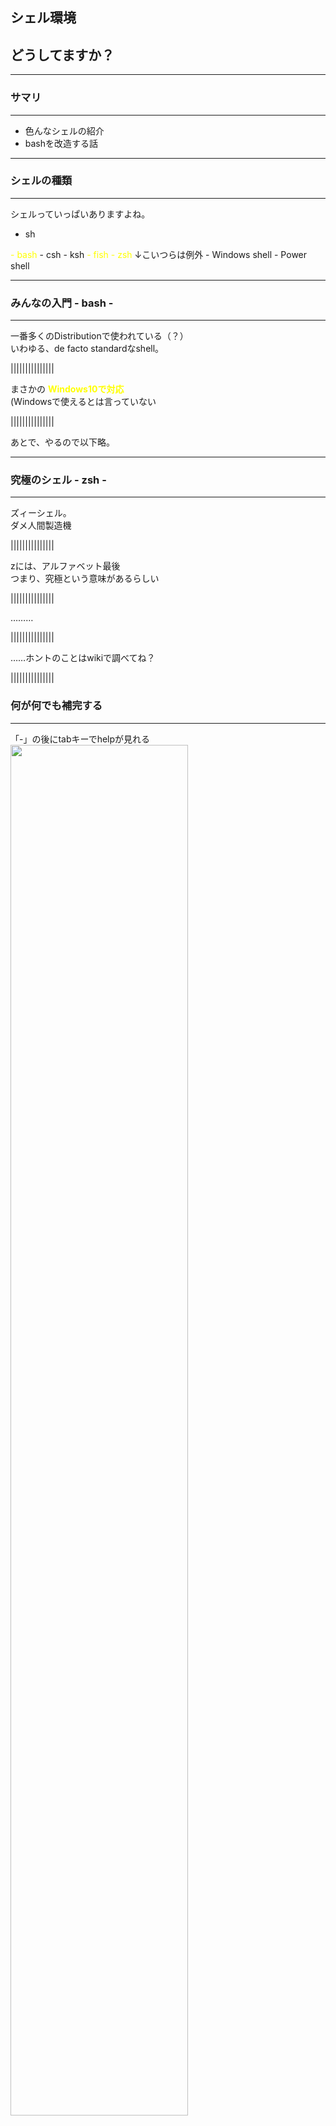 ## シェル環境  
## どうしてますか？

------------------------------------------------------------

### サマリ
- - -

- 色んなシェルの紹介
- bashを改造する話

------------------------------------------------------------

### シェルの種類
- - -
シェルっていっぱいありますよね。
- sh
<font color="yellow">
- bash
</font>
- csh
- ksh
<font color="yellow">
- fish
</font>
<font color="yellow">
- zsh  
</font>
↓こいつらは例外
- Windows shell
- Power shell

------------------------------------------------------------

### みんなの入門 - bash -
- - -
一番多くのDistributionで使われている（？）  
いわゆる、de facto standardなshell。  

|||||||||||||||

まさかの
<font style="color: yellow">**Windows10で対応**</font>  
(Windowsで使えるとは言っていない

|||||||||||||||

あとで、やるので以下略。  

------------------------------------------------------------

### 究極のシェル - zsh -
- - -
ズィーシェル。  
ダメ人間製造機  

|||||||||||||||

zには、アルファベット最後  
つまり、究極という意味があるらしい

|||||||||||||||

………

|||||||||||||||

……ホントのことはwikiで調べてね？

|||||||||||||||

### 何が何でも補完する
- - -
「-」の後にtabキーでhelpが見れる
<img src="./img/zsh/comp.jpg" style="width:75%"/>

|||||||||||||||

### gitの選択branchを表示できる。
- - -
わざわざgit branchとかいらない。  
<img src="./img/zsh/show_branch.jpg" style="width:50%"/>

|||||||||||||||

### 圧縮ファイルの中身が見れたり
- - -

<img src="./img/zsh/tarball.jpg" style="width:50%"/>


|||||||||||||||

他にも
- bashとして振舞える 
- コマンド履歴を複数ターミナルに共有できる  
- グローバルエイリアスなる超絶便利な短縮コマンドがある

|||||||||||||||

ほとんどの処理にユーザーがhookできるなんて  
<font style="font-size: 1.5em">
**何か裏があるんでしょ？**
</font>

|||||||||||||||

### 設定がメンドウ
- - -
<div style="float:left;">
	<img src="./img/zsh/zsh_code_l.jpg" style="width:50%"/>
</div>
<div style="float:right;">
	<img src="./img/zsh/zsh_code_r.jpg" style="width:50%"/>
</div>

|||||||||||||||

<font style="color:yellow; font-size: 1.5em">
**「楽するためにzshを始めたのに**  
**時間を取られてちっとも楽にならない」**  
</font>
と言われる。

|||||||||||||||

<font style="font-size: 2.0em">
**大体あってる。**
</font>

|||||||||||||||

キーを押すたびに外部コマンドを大量にコールし、

|||||||||||||||

ユーザーの快適性のためにと、マシン資源を食い荒らす

|||||||||||||||

コンピュータは人に使われるためにあるのだ  
という理屈を地で行く  

|||||||||||||||

まさに

|||||||||||||||

<font style="color: yellow; font-size: 3.0em">**zshは宇宙**</font>  
意訳：頑張れば何でもできる

------------------------------------------------------------

### モダンシェル - fish -
- - -
Friendly Interactive SHell  
zsh  : 1990年（20世紀）  
fish : 2005年（21世紀）  
最近生まれた子。  
zshのカスタマイズ済版みたいな感じ

|||||||||||||||

### 強くてニューゲーム
- - -
WebUIによる簡単設定は、まさにバファ〇ン
<br>
<img src="./img/fish/web_config.png" style="width: 50%"></img>
<font style="margin: 0px; font-size: 0.75em">
※httpd / apache2とかがインストールされます
</font>

|||||||||||||||

### 秀逸な提案
- - -
fishはコマンドを覚えます。
<br>
<img src="./img/fish/autosuggestion.png"></img>

|||||||||||||||

### 補完がVisual Studio
- - - 
まるでIDEのIntellisense
<br>
<img src="./img/fish/comletion.gif" style="width:60%"></img>

|||||||||||||||

### デバッガの標準装備
- - -

<div><!-- divタグがないと以降のimgタグが正常に動かない-->
<img src="./img/fish/debug_play.gif"
     onclick="this.setAttribute('src', this.getAttribute('src').replace(/_play.gif$/g, '.gif'));"
     style="cursor: pointer;">
</div>

|||||||||||||||

<font style="font-size: 1.5em">
**欠点？**
</font>

|||||||||||||||

<img src="./img/fish/sonnamonohanai.jpg" style="width:50%"/>

|||||||||||||||

……すいません。  
あ、ありますよぅ。  

|||||||||||||||

### fishの欠点- bash非互換 -
- - -
日本企業が愛する（？）<br>
<font style="color:yellow">**bashに互換性なし**</font>  
↓  
bash script使う度に  
fish上でbashを起動するのは大変  
↓  
bash依存症の会社では無理ぽよ？  

|||||||||||||||

スーパーエンジニア達のつぶやき
- - -
<img src="./img/fish/002.png" style="width:40%"/>
<br>
<img src="./img/fish/001.png" style="width:40%"/>

|||||||||||||||

### 情報が少ない
- - -
だから英語ドキュメント読まないとダメだよ  

|||||||||||||||

とか書こうと思ってたら  

|||||||||||||||

スーパーEmacserるびきち先生が  
全訳してくれてました。  
<a rlink="http://fish.rubikitch.com/sitemap/">全訳！fishシェル普及計画</a>

|||||||||||||||

どうして、スーパーな人たちは手が早いのか。  
手が早いからスーパーなのかもしれない。

------------------------------------------------------------

#本題

------------------------------------------------------------

### ご注文はbashの強化ですか？
- - -

|||||||||||||||

### bashをモダンシェル並みに強化すると……
- bash知識<font style="color: cyan;">↑</font>
- 無駄作業<font style="color: cyan;">↓</font>
- bashの勉強時間<font style="color: red;">↑</font>
- Twitterする時間<font style="color: cyan;">↑</font>

|||||||||||||||

これから出てくるbash scriptは  
<font style="color: yellow; font-size: 1.5em">
Google Shell Style Guide  
</font>
に準拠させています。  
※できてなかったらツッコミお願いします。

|||||||||||||||

### この４本立てでやるよ！
- - -
- aliasでオプションをデフォルト化
- 関数で処理を自動化
- bashの隠された力を開放する
- ついでに、闇の力も開放する

------------------------------------------------------------

### aliasを見直そう
- - -
`alias`は「コマンドを別名で登録する」コマンド。  
これを使ってみましょう。

|||||||||||||||

### human aliasesを重視する
- - -
“人に勧める”なら、それが何をするか分かるコマンド名にしよう。  
<br>
gitならこの人がオススメ  
<a rlink="http://gggritso.com/human-git-aliases">Human Git Aliases</a>

|||||||||||||||

### 対象外：短縮"するだけ"のコマンド
- - -
指の負担を緩和してくれる短縮コマンドは素晴らしいです。  
しかし「短縮するだけ」のことに他人の意思や技巧は必要ない。  

|||||||||||||||

<font style="color: yellow; font-size: 1.5em">
各個人好きに短くしてください。  
</font>

|||||||||||||||

### 具体的にこんなのやりません
- - -
- 「emacs」->「e」  
macsの4文字を打つのが面倒だから短縮するという。  
勝手にしてくれ。  
<br>
- 「git status」->「gst」  
gstで何が起こるのか？  
作った本人にしか分からなそうぽよ……

------------------------------------------------------------

### オプションのデフォルト化
- - -

|||||||||||||||

<font style="font-size: 1.25em">

唐突ですが

|||||||||||||||

<font style="font-size: 1.25em">

コマンドオプションって  
覚えるの辛くないですか？

|||||||||||||||

### mv, cp, rmのオプション
- - -
<font style="font-size: 0.75em">

|オプション|効果内容|
|:--------:|:------------------------|
|-i        |上書きなどの際に確認が求められる|
|-I        |大量に消すときは確認しない      |
|-b        |上書き時に自動バックアップする  |
|--suffix="xxx"<br>-S|バックアップ処理時のサフィックスを指定する<br>-Sの場合、環境変数SIMPLE_BACKUP_SUFFIXの設定値が使用される。<br>※未定義の場合、`~'|
|-v        |処理内容を出力する|

|||||||||||||||

<font style="font-size: 1.25em">

まだ、わかる。  
でも、メンドクサイ。  

|||||||||||||||

<font style="font-size: 1.25em">

打ち間違えした日には  
**仕事する気**をロストしそう……

|||||||||||||||

### lessのオプション
- - -
<font style="font-size: 0.75em;">

|オプション|効果内容|
|:--------:|:------------------------|
|-g        |検索時、現在選択中の１つのみを色反転する|
|-i        |検索時、大小文字の区別をつけない|
|-M        |ファイル名、行数、進行率を表示する|
|-N        |左に行番号を表示する|
|-q<br>-Q  |特定のエラーピープを無効化する<br>すべてのエラーピープを無効化する|
|-R        |色付きで表示する|
|-s        |連続した空行を１行にまとめる|
|-S        |折り返さない。横スクロールを可能にする|
|-w        |空行を表す記号に~を表示しない|

|||||||||||||||

<div style="font-size: 2.0em;">

```bash
$ less -gMNRqw make.log
```

</div>
<div style="font-size: 1.0em">

…………？？

|||||||||||||||

<font style="color: yellow; font-size: 1.5em">

**明日には忘れている自信がある。**

|||||||||||||||

<font style="font-size: 1.25em">

やる気を失くす前に  
心が折れそうだ……  

|||||||||||||||

<font style="font-size: 1.25em">

そうだ！  
システムに覚えさせよう！

|||||||||||||||

### aliasコマンド
- - -

<font style="font-size: 1.0em">

```bash
alias rm='rm -Iv'
alias mv='mv -bv --suffix=".bak"'
alias cp='cp -bv --suffix=".bak"'
alias less='less -gMNRqW'
alias env='env | sort -f'

if [[ -x /usr/bin/dircolors ]]; then # 色情報ファイルに実行権限があれば
  alias ls='ls -FvXx --color=auto --group-directories-first'
else
  alias ls='ls -FvXx --group-directories-first'
fi
alias la='ls -AB'
alias ll='clear && la -lh --time-style="+%y-%m-%d %H:%M:%S"'

#bashrcのリロード処理。分かり易い名前で！
alias refresh='source $HOME/.bashrc && echo "Refresh Bash"'
```

|||||||||||||||

### オマケ：lsのオプション
- - -
<font style="font-size: 0.75em;">

|オプション|効果内容|
|:--------:|:------------------------|
|-A, --almost-all    |「.」「..」を除くすべてを出力する|
|-B, --ignore-backups|「~」などのバックアップファイルは出力しない|
|-F                  |ディレクトリ(/)、シンボリックリンク(@)、実行ファイル(*)、ソケット(=)などにそれぞれ記号をサフィックスする|
|-h, --human-readable|リスト表記などの単位表記を自動でMB/GB/TBに変換してくれる|
|-l        |リスト表記する|
|-v        |1,10,2,20...の並びを、1,2,10,20にしてくれる|
|-X, --sort=extension|拡張子別に並べる|
|--group-directories-first|最初にディレクトリを羅列する|
|--format=across/vertical|並び順を横方向もしくは縦方向に指定する|
|--time-style=""|日付表記を任意に指定する。（dateコマンドと同様に指定する）|

------------------------------------------------------------

### 閑話休題
- - -

|||||||||||||||

みなさんは、ラ〇ュタの雷ってご存知ですか？

|||||||||||||||

### ラピ〇タの雷
- - -
<div style="text-align: left;">
通称、バルス  
Linux界隈に噂される魔の呪文（コマンド）  
</div>

<div style="font-size: 2.0em;">

``` bash
rm -rf /
```

|||||||||||||||

Linuxのrmコマンドは、

|||||||||||||||

**対象は全員死すべし**  
**慈悲はない**  

|||||||||||||||

という恐ろしいコマンド。

|||||||||||||||

バルス（rm -rf /）コマンドは  
ラピュ〇崩壊の呪文の名の通り、  
Linuxを崩壊させてくれやがります。

|||||||||||||||

なんで、自爆するのか？

|||||||||||||||

あっ

<img src="./img/keybord.jpg" style="width:75%"/>

|||||||||||||||

あっあっあっ

<img src="./img/keybord2.jpg" style="width:75%"/>

|||||||||||||||

**「.」と「/」を押し間違える人続出？**

|||||||||||||||

やってみたい？  
これを読んでから、VMでやりなさい。  
http://lambdaops.com/rm-rf-remains/

|||||||||||||||

### 恐ろしい呪文から身を守る
- - -

ゴミ箱へ移動させるコマンドをインストールしておく  

<font style="font-size: 1.5em;">

```bash
$ sudo apt-get install trash-cli
```

|||||||||||||||

### あとはAliasしておく
- - -
絶対に、ゴミ箱ツールかrmの保護エイリアスはやっておこう！  
<br>

<font style="font-size: 1.5em;">

```bash
if which trash &> /dev/null ; then
	alias rm='trash-put'
else
	alias rm='rm -Iv'
fi
```

------------------------------------------------------------

### 関数で処理を自動化する
- - -

|||||||||||||||

cd と ls のコマンドはいつでも使います。

|||||||||||||||

でも、cdしてlsするのは苦行な気がします。

|||||||||||||||

### 目的
- - -
1. cd解決時にディレクトリの内容を見せて欲しい。
2. cdを引数なしで解決しても、HOMEへ戻りたくない。<br>
   <font style="color: yellow">※偉大なMacintoshは移動しない。  </font>

|||||||||||||||

### こんな感じにしてみた
- - -

``` bash
custom_cdls()
{
  if [[ $# == 0 ]]; then
    return 1
  elif [[ 1 < $# ]]; then
    echo 'Too many args for cd command'
    return 1
  fi
  if [[ ! -e $1 ]]; then
    echo "Not exist: $1"
    return 1
  fi
  # \cd => builtin cd
  clear && \cd $@ && ls
}
alias cd='custom_cdls'
```

|||||||||||||||

### AND演算によるテクニック
- - -

<div style="font-size: 2.0em;">

``` bash
clear && \cd $@ && ls
```

</div>
<div style="font-size: 1.0em;">
論理積(AND)演算は、正格評価(strict evaluation)される。
<br>
1. clear実行 ->（成功）-> cd実行 ->（成功）-> ls実行  
2. clear実行 ->（成功）-> cd実行 ->（失敗）
3. clear実行 ->（失敗）

|||||||||||||||

**lsコマンドに関して**
<br>
<br>
`alias ls='xxx'`の後に、あの関数を定義すると  
aliasされたlsコマンドが適用される。

|||||||||||||||

こんな感じの動き

|||||||||||||||

<div><!-- divタグがないと以降のimgタグが正常に動かない-->
<img src="./img/bash/cdls_play.gif"
     onclick="this.setAttribute('src', this.getAttribute('src').replace(/_play.gif$/g, '.gif'));"
     style="cursor: pointer;">
</div>

------------------------------------------------------------

### builtin command
- - -

|||||||||||||||

さっきの改造cdコマンドで使った
\cdってなんぞ？

|||||||||||||||

``` bash
custom_cdls()
{
  if [[ $# == 0 ]]; then
    return 1
  elif [[ 1 < $# ]]; then
    echo 'Too many args for cd command'
    return 1
  fi
  if [[ ! -e $1 ]]; then
    echo "Not exist: $1"
    return 1
  fi
  # \cd => builtin cd
  clear && \cd $@ && ls
}
alias cd='custom_cdls'
```

|||||||||||||||

よくわからないので、  
これを通常のcdに書き換えてみます。

|||||||||||||||

<div><!-- divタグがないと以降のimgタグが正常に動かない-->
<img src="./img/bash/builtin_play.gif"
     onclick="this.setAttribute('src', this.getAttribute('src').replace(/_play.gif$/g, '.gif'));"
     style="cursor: pointer;">
</div>

|||||||||||||||

コ、コントロールが返ってこない……！

|||||||||||||||

### 無限再帰
- - -

``` bash
custom_cdls()
{
  （略）
  clear && cd $@ && ls
}
alias cd='custom_cdls'
```

1. このコマンドをcdで実行する
2. alias cdがコールされる
3. custom_cdls関数がコールされる。
4. 関数内でcdコマンドが実行される。
5. ２へ戻る。

|||||||||||||||

スタックオーバーフローするまで  
返ってきません。

|||||||||||||||

元の名前でaliasしてしまった場合は  
その名前でデフォルト状態のコマンドは呼び出せない。  
<br>


------------------------------------------------------------

もうエイリアスは  
それぞれで探してもらうとして

------------------------------------------------------------

### bashと秘密の機能
- - -
bashに隠された機能を開放したいと思います。  
zshに若干近くなります。  

------------------------------------------------------------

### 解放する方法 - shoptとは？ -
- - -

<div style="font-size: 1.5em;">

```bash
$ shopt           # オプション一覧が確認できる
$ shopt -s xxxxx  # xxxxxのオプションをONにする
$ shopt -u xxxxx  # xxxxxのオプションをOFFにする
```

|||||||||||||||

### cdコマンドすら使わない
- - - 
``` bash
shopt -s audocd
```
<div><!-- divタグがないと以降のimgタグが正常に動かない-->
<img src="./img/bash/autocd_play.gif"
     onclick="this.setAttribute('src', this.getAttribute('src').replace(/_play.gif$/g, '.gif'));"
     style="cursor: pointer;"></img>
</div>
※builtin cdが動くのが難点。

|||||||||||||||

### 意図を組む移動
- - -
```bash
shopt -s cdspell
```

<div><!-- divタグがないと以降のimgタグが正常に動かない-->
<img src="./img/bash/cdspell_play.gif"
     onclick="this.setAttribute('src', this.getAttribute('src').replace(/_play.gif$/g, '.gif'));"
     style="cursor: pointer;"></img>
</div>
 ※builtin cdが動くのが難点。

|||||||||||||||

### ざっくり紹介
- - -

<font style="font-size: 0.75em;">

|オプション名|内容|
|:---------:|:---------------|
|cdable_vars|見つからないディレクトリ名を変数名へ解釈する|
|dotglob    |*の展開に.が含まれるようになる          |
|extglob    |パターンマッチのワイルドカード表現が増える|
|globstar   |**で起点以下のすべてのディレクトリ、ファイルに再帰的にマッチする<br>Rubyライク？|
|etc...|

------------------------------------------------------------

### 闇の力（？）GNU readline
- - -
CUIプログラムにおいてコマンド履歴機能やTABキーによる補完機能を実現するのに使われるGPLライブラリ。  
bashの補完時の処理を変更することができる。

<font style="font-size: 1.5em;">

```bash
~/.inputrc # デフォルトでは、ここのファイルを見に行く
INPUTRC=xxxx # 環境変数INPUTRCがあれば、それを見に行く
```

------------------------------------------------------------

### ターミナルの挙動を変更する
- - -

emacsには
```C-→
```
で１単語ジャンプすることができる。  
これをターミナルで実装してみる。

|||||||||||||||

こういうreadlineの機能を使ってみる

<font style="font-size: 0.75em;">

|キー     |readline関数名   |内容        |
|:-------:|:---------------:|:-----------|
|C-b / ← |backward-char    |１文字戻る  |
|C-f / → |forward-char     |１文字進む  |
|M-f      |forward-word     |１単語進む  |
|M-b      |backward-char    |１単語戻る  |
|C-u      |unix-line-discard|カーソル以前の文字列を削除|
|C-k      |kill-line        |カーソル以降の文字列を削除|
|C-r / ↑ |reverse-search-history|履歴を後方検索|
|C-s / ↓ |forward-search-history|履歴を前方検索|
|C-l      |clear-screen     |ターミナルクリア|
|C-i / tab|complete         |適した単語を補完|
|etc..|

|||||||||||||||

### できた
- - -

<div><!-- divタグがないと以降のimgタグが正常に動かない-->
<img src="./img/readline/jump_word.gif"
     onclick="this.setAttribute('src', this.getAttribute('src'), '.gif');"
     style="cursor: pointer;"></img>
</div>


```
"\e[1;5C": forward-word   # Control+Right
"\e[1;5D": backward-word  # Control+Left
```

|||||||||||||||

\e[1;5C  
……？？

|||||||||||||||

### catで出せる
- - -
catの入力で色々出せます。  
確かめてみてね！！
<br>
<div><!-- divタグがないと以降のimgタグが正常に動かない-->
<img src="./img/readline/sequence.gif"
     onclick="this.setAttribute('src', this.getAttribute('src'), '.gif');"
     style="cursor: pointer;"></img>
</div>

```
# これは結構便利だと思います。
"\C-^": "~/"
```

|||||||||||||||

### 絶対にやってはいけないキーバインド
- - -

Ctrl+mはReturnのキー情報です。  
これを上書きすると闇の力が垣間見れます。  

<font style="font-size: 2.0em;">

```
# C-m = RETURN
"\C-m": " | less"
```

|||||||||||||||

### やってみた
- - -
<div><!-- divタグがないと以降のimgタグが正常に動かない-->
<img src="./img/readline/warning_key_bind_play.gif"
     onclick="this.setAttribute('src', this.getAttribute('src').replace(/_play.gif$/g, '.gif'));"
     style="cursor: pointer;"></img>
</div>

|||||||||||||||

<font style="font-size: 2.0em;">
＼(^o^)／ｵﾜﾀ  

------------------------------------------------------------

### bashの補完はコレがダメ
- - -

- 補完表示にtabを<font style="color: yellow">2回</font>も押す必要がある
- tab連打で<font style="color: yellow">入力補完してくれない</font>  
- <font style="color: yellow">色が付いてない</font>から良くわからない  
- <font style="color: yellow">サフィックスがディレクトリだけ</font>っぽい<br>
※ディレクトリへのシンボリックリンクも「/」が付く 

|||||||||||||||

### 設定例
- - -

``` bash:inputrc
# readline対応ソフト全部に適応されるので「bashのみ」を条件に分岐しておく
$if bash
  # TABキーに「一覧表示から補完する関数」を割り当てる
  TAB: menu-complete
  # TAB１回目：補完一覧 / ２回目；補完開始
  set show-all-if-ambiguous on
  # 補完一覧を色付け
  set colored-stats on
  # 補完一覧にサフィックス付与
  set visible-stats on
  # シンボリックリンクには「@」を付与
  set mark-symlinked-directories on
$endif
```


|||||||||||||||

<div><!-- divタグがないと以降のimgタグが正常に動かない-->
<img src="./img/readline/comletion_play.gif"
     onclick="this.setAttribute('src', this.getAttribute('src').replace(/_play.gif$/g, '.gif'));"
     style="cursor: pointer; width:70%;"></img>
</div>
※readlineのリロードは「C-x, C-r」

|||||||||||||||

えっ？！  
fishみたいにカーソル移動で  
選択できないんですか！？

|||||||||||||||

……そんなこと言っちゃういじわるな人は  
今すぐpecoを導入すれば  
いいと思いますまる(´･_･`)  

|||||||||||||||

やってもいいかなって思うモノを列挙してみました。  
じぶんでかくにんしてね？  
<br>
ここが詳しい  
http://www.geocities.jp/harddiskdive/gdb/gdb_354.html

|||||||||||||||

<font style="font-size: 0.75em;">

|readline関数名         |内容            |
|:---------------------:|:---------------|
|completion-ignore-case |onならファイル名補完で大文字と小文字を無視する。|
|completion-map-case    |onなら補完時に"-"と"_"を区別しない。|
|expand-tilde|ワード補完の際にチルダを$HOMEの内容に展開する。
|match-hidden-files<br>(default on)|.から始まるファイルも補完候補に加える。|
|page-completions<br>(default on)  |候補が画面をはみ出すときにmoreライクなページ送りを利用する。|
|print-completions-horizontally    |画面の下方向ではなく、水平方向にアルファベット順に並べて補完候補を表示する。|
|show-all-if-unmodified|部分的な補完が出来ない場合でも補完する。<br>これはonにするべき。|
|skip-completed-text   |被った部分を削除する。※＿はカーソル位置<br>ex) Make＿file -> (tab) -> ×Makefilefile　〇Makefile |

------------------------------------------------------------

### 補完候補を選択したい
- - -

|||||||||||||||

あのfishの候補選択は便利そうですよね  
あとカッコイイですよね

<img src="./img/fish/comletion.gif" style="width:60%"></img>

|||||||||||||||

あんなのbashにあったらなぁ……(´･_･`)

|||||||||||||||

あった(´･_･`)

|||||||||||||||

### peco
- - - 
<div style="text-align: left;">
機能はいたってシンプル  
行データを標準入力で取得し、選択したデータを標準出力する。  
標準入力 -> (行データ) peco -> QUERY検索 -> 標準出力へ
</div>
<br>
- fishほどshellと同化していない
- パイプに対応  
  →あらゆるコマンド（gitとか）との受け渡しができる  
  そのためfish環境にも導入してしまうぐらい便利

|||||||||||||||

### 公式DEMO
- - -

<img src="./img/peco/demo.gif"></img>

|||||||||||||||

### 複数選択もできちゃう
- - -

<img src="./img/peco/multi_selection.gif"></img>

|||||||||||||||

### cdしてみた
- - -
<div><!-- divタグがないと以降のimgタグが正常に動かない-->
<img src="./img/peco/cdls_play.gif"
     onclick="this.setAttribute('src', this.getAttribute('src').replace(/_play.gif$/g, '.gif'));"
     style="cursor: pointer; width:60%;"></img>
</div>

|||||||||||||||

スクリプト内容
- - -

```
#!/bin/bash -eu

peco_cdls()
{
  local dir="$( find . -maxdepth 1 -type d | sed -e 's;\./;;' | peco )"
  if [[ ! -z "$dir" ]] ; then
    cd "$dir"
  fi
}
```

|||||||||||||||

### 入力履歴をpecoる
- - -
コマンド入力ではなく`C-p`にキーバインドしています。  

<div><!-- divタグがないと以降のimgタグが正常に動かない-->
<img src="./img/peco/history_play.gif"
     onclick="this.setAttribute('src', this.getAttribute('src').replace(/_play.gif$/g, '.gif'));"
     style="cursor: pointer; width:50%;"></img>
</div>

|||||||||||||||

git logをsedしてやれば、  
gitのコミットログを選択しながら遡ったりもできる

|||||||||||||||

夢がひろがりんぐですね！！

------------------------------------------------------------

### Git Branch名をターミナルに出す
- - -
<img src="./img/bash/show_git.gif"></img>

|||||||||||||||

なにこれかっこよす

|||||||||||||||

やってみたい！！！！

|||||||||||||||

やってみました。

|||||||||||||||

### 目的
- - -

1. git branchとか打つのメンドウだよね
2. 相方はやっぱりイケメンがいいよね
3. 間違えてcommitしたくない
4. できたら女の子にモテそう(´･_･`)ﾃｷﾄ-

|||||||||||||||

### 1.素材のダウンロード
- - -
<a href="https://github.com/git/git/blob/master/contrib/completion/git-prompt.sh">git-prompt.sh</a>  
<a href="https://github.com/git/git/blob/master/contrib/completion/git-completion.bash">git-completion.bash</a>  
※gitのインストールディレクトリから  
取得した方がいいかな

|||||||||||||||

### 2.実行権限を付与
- - -
```bash
$ chmod a+x git-prompt.sh
$ chmod a+x git-completion.sh
```

|||||||||||||||

### 3.プロンプトを変更する。
- - -

```bash
source $BASH_ROOT/git-completion.bash
source $BASH_ROOT/git-prompt.sh
# $(__git_ps1)がブランチ名を示す
PS1='${debian_chroot:+($debian_chroot)}\[\e[01:32m\]\u\[\e[00:37m\]@\h:\[\e[00:33m\]\w\[\e[00:37m\]|\[\e[03:31m\]$(__git_ps1)\[\e[00:37m\]\n\$ 
```

|||||||||||||||

<span lang="en" style="font-family: Arial;">
PS1='${debian_chroot:+($debian_chroot)}\\[\e[01:32m\\]\u\\[\e[00:37m\\\]@\h:\\[\e[00:33m\\]\w\\[\e[00:37m\\]|\\[\e[03:31m\\]$(__git_ps1)\\[\e[00:37m\\]\n\$ '
</span>  

|||||||||||||||

い、今のはいったい何の呪文なんだ……？？
<img src="./img/bash/prompt_wakaran.jpg" style="width: 40%"></img>

------------------------------------------------------------

### 逃げるは恥じゃないし役に立つ
- - -
制御シーケンス怖いので逃げます。  

|||||||||||||||

<font style="color:yellow">
制御シーケンスを生成する関数  
</font>
を作ってみた。

|||||||||||||||

### 仕様
- - -
文字列を受け取って解析して……  
ってのはメンドウなので、諸君らに頑張ってもらうとして。  

とりあえずは、  
01とか37とかいうのをパラメータでもらって  
中で組み上げて文字列を返せばいいよね？

|||||||||||||||

### シーケンス生成関数
- - -
``` bash
### 制御シーケンスを作ってもらうよ！
get_sequence_style (){
  local -r font_type=$1
  local -r fg=$2
  local -r bg=$3
  case $# in
    1) echo "\[\e[${font_type}\]";;
    2) echo "\[\e[${font_type};${fg}\]";;
    3) echo "\[\e[${font_type};${fg}\e[${bg}\]";;
  esac
}
```

shellではreturnは0～255の1byte範囲の値のみ  
文字列を返したければ、echoなどの標準出力で返す。

|||||||||||||||

### クォートの違い？
- - -

``` bash
HELLO="Hello, Bash!."
echo "Double quote: ${HELLO}" # Double quote: Hello, Bash.
echo 'Single quote: ${HELLO}' # Single quote: ${HELLO}
```

- ダブルクォート  
  <font style="color:yellow">変数を展開して</font>、文字列を認識する。
  
- シングルクォート  
  <font style="color:yellow">そのままの内容</font>を、文字列として認識する。

|||||||||||||||

``` bash
source $BASH_ROOT/git-completion.bash
source $BASH_ROOT/git-prompt.sh

get_sequence_style (){
  local -r font_type=$1
  local -r fg=$2
  local -r bg=$3
  case $# in
    1) echo "\[\e[${font_type}\]";;               # must W-quatation
    2) echo "\[\e[${font_type};${fg}m\]";;         # must W-quatation
    3) echo "\[\e[${font_type};${fg}m\e[${bg}m\]";; # must W-quatation
  esac
}

get_prompt_string (){
  local -r DEBIAN_INFO=${debian_chroot:+($debian_chroot)}
  local -r GIT_BRANCH='$(__git_ps1)'    # must S-quotation
  local -r white=$(get_sequence_style 00 37)
  local -r B_lime=$(get_sequence_style 01 32)
  local -r yellow=$(get_sequence_style 00 33)
  local -r I_red=$(get_sequence_style 03 31)
  echo "${DEBIAN_INFO}${B_lime}\u${white}@\h:${yellow}\w${white}|${I_red}${GIT_BRANCH}\n${white}\$ "
}

PS1=$(get_prompt_string)
```

------------------------------------------------------------

<div><!-- divタグがないと以降のimgタグが正常に動かない-->
<img src="./img/etc/thank_you_for_listening_cool_play.gif"
     onclick="this.setAttribute('src', this.getAttribute('src').replace(/_play.gif$/g, '.gif'));"
     style="cursor: pointer;"></img>
</div>

